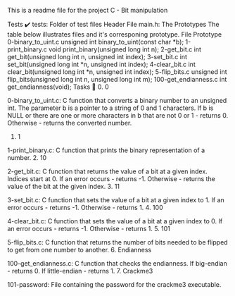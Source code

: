 This is a readme file for the project C - Bit manipulation

Tests ✔️
tests: Folder of test files
Header File
main.h: The Prototypes
The table below illustrates files and it's corresponing prototype.
File	Prototype
0-binary_to_uint.c	unsigned int binary_to_uint(const char *b);
1-print_binary.c	void print_binary(unsigned long int n);
2-get_bit.c	int get_bit(unsigned long int n, unsigned int index);
3-set_bit.c	int set_bit(unsigned long int *n, unsigned int index);
4-clear_bit.c	int clear_bit(unsigned long int *n, unsigned int index);
5-flip_bits.c	unsigned int flip_bits(unsigned long int n, unsigned long int m);
100-get_endianness.c	int get_endianness(void);
Tasks 📃
0. 0

0-binary_to_uint.c: C function that converts a binary number to an unsigned int.
The parameter b is a pointer to a string of 0 and 1 characters.
If b is NULL or there are one or more characters in b that are not 0 or 1 - returns 0.
Otherwise - returns the converted number.
1. 1

1-print_binary.c: C function that prints the binary representation of a number.
2. 10

2-get_bit.c: C function that returns the value of a bit at a given index.
Indices start at 0.
If an error occurs - returns -1.
Otherwise - returns the value of the bit at the given index.
3. 11

3-set_bit.c: C function that sets the value of a bit at a given index to 1.
If an error occurs - returns -1.
Otherwise - returns 1.
4. 100

4-clear_bit.c: C function that sets the value of a bit at a given index to 0.
If an error occurs - returns -1.
Otherwise - returns 1.
5. 101

5-flip_bits.c: C function that returns the number of bits needed to be flipped to get from one number to another.
6. Endianness

100-get_endianness.c: C function that checks the endianness.
If big-endian - returns 0.
If little-endian - returns 1.
7. Crackme3

101-password: File containing the password for the crackme3 executable.

